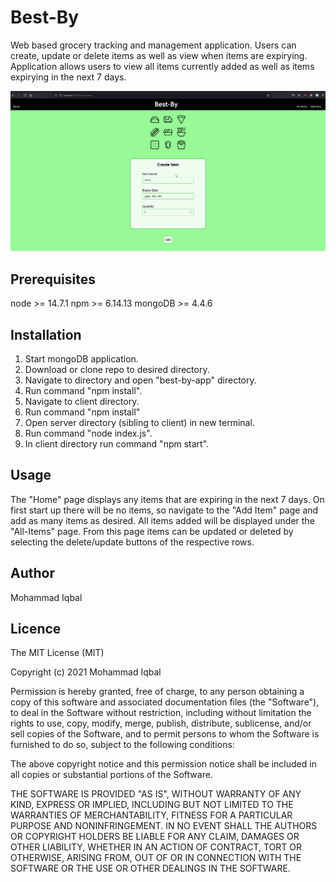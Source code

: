 # Best-By
Web based grocery tracking and management application. Users can create, update or delete items as well as view when items are expirying. Application allows users to view all items currently added as well as items expirying in the next 7 days.

![Alt Text](https://github.com/moh-asim-iqbal/best-by-app/blob/master/client/public/assets/best-by.gif?raw=true)

## Prerequisites 
node >= 14.7.1
npm >= 6.14.13
mongoDB >= 4.4.6

## Installation 
1. Start mongoDB application.
2. Download or clone repo to desired directory.
3. Navigate to directory and open "best-by-app" directory.
4. Run command "npm install".
5. Navigate to client directory.
6. Run command "npm install"
7. Open server directory (sibling to client) in new terminal.
8. Run command "node index.js".
9. In client directory run command "npm start".

## Usage
The "Home" page displays any items that are expiring in the next 7 days. On first start up there will be no items, so navigate to the "Add Item" page and add as many items as desired. All items added will be displayed under the "All-Items" page. From this page items can be updated or deleted by selecting the delete/update buttons of the respective rows.

## Author
Mohammad Iqbal

## Licence
The MIT License (MIT)

Copyright (c) 2021 Mohammad Iqbal

Permission is hereby granted, free of charge, to any person obtaining a copy of this software and associated documentation files (the "Software"), to deal in the Software without restriction, including without limitation the rights to use, copy, modify, merge, publish, distribute, sublicense, and/or sell copies of the Software, and to permit persons to whom the Software is furnished to do so, subject to the following conditions:

The above copyright notice and this permission notice shall be included in all copies or substantial portions of the Software.

THE SOFTWARE IS PROVIDED "AS IS", WITHOUT WARRANTY OF ANY KIND, EXPRESS OR IMPLIED, INCLUDING BUT NOT LIMITED TO THE WARRANTIES OF MERCHANTABILITY, FITNESS FOR A PARTICULAR PURPOSE AND NONINFRINGEMENT. IN NO EVENT SHALL THE AUTHORS OR COPYRIGHT HOLDERS BE LIABLE FOR ANY CLAIM, DAMAGES OR OTHER LIABILITY, WHETHER IN AN ACTION OF CONTRACT, TORT OR OTHERWISE, ARISING FROM, OUT OF OR IN CONNECTION WITH THE SOFTWARE OR THE USE OR OTHER DEALINGS IN THE SOFTWARE.

